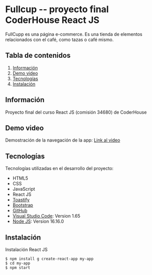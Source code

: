 # Fullcup -- proyecto final CoderHouse React JS
FullCupp es una página e-commerce. Es una tienda de elementos relacionados con el café, como tazas o café mismo.

## Tabla de contenidos
1. [Información](#información)
2. [Demo video](#demo-video)
3. [Tecnologías](#tecnologías)
4. [Instalación](#instalación)


## Información
Proyecto final del curso React JS (comisión 34680) de CoderHouse

## Demo video
Demostración de la navegación de la app: [Link al video](https://youtu.be/rXBgbrKnjsQ)

## Tecnologías
Tecnologías utilizadas en el desarrollo del proyecto:
* HTML5
* CSS
* JavaScript
* React JS
* [Toastify](https://www.npmjs.com/package/react-toastify)
* [Bootstrap](https://getbootstrap.com/)
* [GitHub](https://github.com/solpeskin/fullCup)
* [Visual Studio Code](https://code.visualstudio.com/): Version 1.65 
* [Node JS](https://nodejs.org/es/): Version 16.16.0

## Instalación 
Instalación React JS

```
$ npm install g create-react-app my-app
$ cd my-app
$ npm start
```
